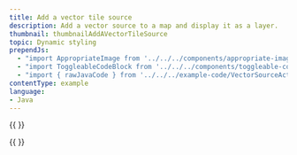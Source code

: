 ```yaml
---
title: Add a vector tile source
description: Add a vector source to a map and display it as a layer.
thumbnail: thumbnailAddAVectorTileSource
topic: Dynamic styling
prependJs:
  - "import AppropriateImage from '../../../components/appropriate-image'"
  - "import ToggleableCodeBlock from '../../../components/toggleable-code-block'"
  - "import { rawJavaCode } from '../../../example-code/VectorSourceActivity.js'"
contentType: example
language:
- Java
---
```


{{
  <AppropriateImage imageId="exampleAddAVectorTileSource" />
}}

<!-- Any notes about this example would go here.  -->

{{
  <ToggleableCodeBlock
    java={rawJavaCode}
  />
}}
